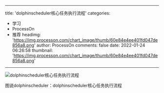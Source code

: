 
---
title: 'dolphinscheduler核心任务执行流程'
categories: 
 - 学习
 - ProcessOn
 - 推荐
headimg: 'https://img.processon.com/chart_image/thumb/60e84e4ee401fd047de856a8.png'
author: ProcessOn
comments: false
date: 2022-01-24 06:26:58
thumbnail: 'https://img.processon.com/chart_image/thumb/60e84e4ee401fd047de856a8.png'
---

<div>   
<img class="thumb" alt="dolphinscheduler核心任务执行流程" src="https://img.processon.com/chart_image/thumb/60e84e4ee401fd047de856a8.png" referrerpolicy="no-referrer">
<p>图说dolphinscheduler：dolphinscheduler核心任务执行流程</p>  
</div>
            